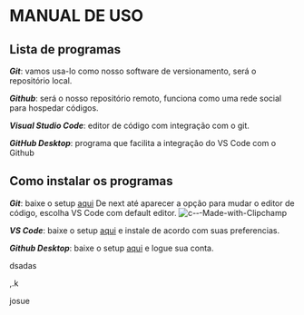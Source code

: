 
# MANUAL DE USO 

## Lista de programas

__*Git*__: vamos usa-lo como nosso software de versionamento, será o repositório local.

__*Github*__: será o nosso repositório remoto, funciona como uma rede social para hospedar códigos. 

__*Visual Studio Code*__: editor de código com integração com o git.

__*GitHub Desktop*__: programa que facilita a integração do VS Code com o Github

## Como instalar os programas

__*Git*__: baixe o setup [aqui](https://github.com/git-for-windows/git/releases/download/v2.31.1.windows.1/Git-2.31.1-64-bit.exe)
 De next até aparecer a opção para mudar o editor de código, escolha VS Code com default editor.
![c-‐-Made-with-Clipchamp](https://user-images.githubusercontent.com/82667387/115599022-7291c900-a2b1-11eb-8088-8aa37c8392f1.gif)



__*VS Code*__: baixe o setup [aqui](https://code.visualstudio.com/download) e instale de acordo com suas preferencias.

__*Github Desktop*__: baixe o setup [aqui](https://central.github.com/deployments/desktop/desktop/latest/win32) e logue sua conta.



dsadas

,.k

josue